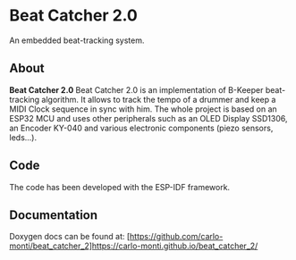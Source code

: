 # Beat Catcher 2.0
An embedded beat-tracking system.

## About

**Beat Catcher 2.0** Beat Catcher 2.0 is an implementation of B-Keeper beat-tracking algorithm. It allows to track the tempo of a drummer and keep a MIDI Clock sequence in sync with him. The whole project is based on an ESP32 MCU and uses other peripherals such as an OLED Display SSD1306, an Encoder KY-040 and various electronic components (piezo sensors, leds...).

## Code

The code has been developed with the ESP-IDF framework.

## Documentation
Doxygen docs can be found at: [https://github.com/carlo-monti/beat_catcher_2]https://carlo-monti.github.io/beat_catcher_2/
